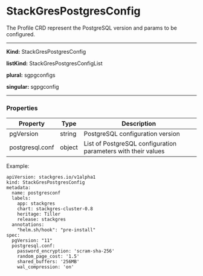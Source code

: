 # StackGresPostgresConfig

The Profile CRD represent the PostgreSQL version and params to be configured.

___

**Kind:** StackGresPostgresConfig

**listKind:** StackGresPostgresConfigList

**plural:** sgpgconfigs

**singular:** sgpgconfig
___

### **Properties**


| Property | Type | Description |
|-----------|------|-------------|
| pgVersion | string  | PostgreSQL configuration version  |
| postgresql.conf | object  | List of PostgreSQL configuration parameters with their values  |


Example:

```
apiVersion: stackgres.io/v1alpha1
kind: StackGresPostgresConfig
metadata:
  name: postgresconf
  labels:
    app: stackgres
    chart: stackgres-cluster-0.8
    heritage: Tiller
    release: stackgres
  annotations:
    "helm.sh/hook": "pre-install"
spec:
  pgVersion: "11"
  postgresql.conf:
    password_encryption: 'scram-sha-256'
    random_page_cost: '1.5'
    shared_buffers: '256MB'
    wal_compression: 'on'
```